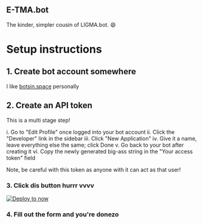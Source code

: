 E-TMA.bot
-------

The kinder, simpler cousin of LIGMA.bot. :smile:

# Setup instructions

## 1. Create bot account somewhere

I like [botsin.space](https://botsin.space) personally

## 2. Create an API token

This is a multi stage step!

i. Go to "Edit Profile" once logged into your bot account
ii. Click the "Developer" link in the sidebar
iii. Click "New Application"
iv. Give it a name, leave everything else the same; click Done
v. Go back to your bot after creating it
vi. Copy the newly generated big-ass string in the "Your access token" field

Note, be careful with this token as anyone with it can act as that user!

### 3. Click dis button hurrr vvvv

[![Deploy to now](https://deploy.now.sh/static/button.svg)](https://deploy.now.sh/?repo=https://github.com/nuklearfiziks/etma&ENV=ACCESS_TOKEN&ENV=API_URL&ENV=USERNAME&ENV=POST_EVERY_X_MINUTES)


### 4. Fill out the form and you're donezo
